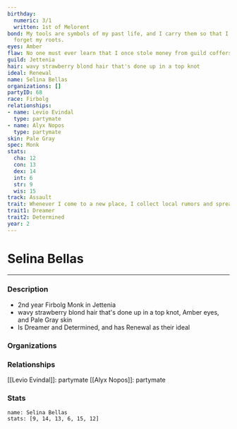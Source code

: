 ```yaml
---
birthday:
  numeric: 3/1
  written: 1st of Melorent
bond: My tools are symbols of my past life, and I carry them so that I will never
  forget my roots.
eyes: Amber
flaw: No one must ever learn that I once stole money from guild coffers.
guild: Jettenia
hair: wavy strawberry blond hair that's done up in a top knot
ideal: Renewal
name: Selina Bellas
organizations: []
partyID: 68
race: Firbolg
relationships:
- name: Levio Evindal
  type: partymate
- name: Alyx Nopos
  type: partymate
skin: Pale Gray
spec: Monk
stats:
  cha: 12
  con: 13
  dex: 14
  int: 6
  str: 9
  wis: 15
track: Assault
trait: Whenever I come to a new place, I collect local rumors and spread gossip.
trait1: Dreamer
trait2: Determined
year: 2
---
```

# Selina Bellas
---
### Description
- 2nd year Firbolg Monk in Jettenia
- wavy strawberry blond hair that's done up in a top knot, Amber eyes, and Pale Gray skin
- Is Dreamer and Determined, and has Renewal as their ideal

### Organizations
### Relationships
[[Levio Evindal]]: partymate
[[Alyx Nopos]]: partymate
### Stats
```statblock
name: Selina Bellas
stats: [9, 14, 13, 6, 15, 12]
```